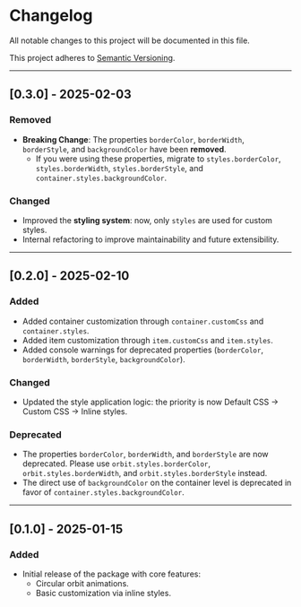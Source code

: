 # Changelog

All notable changes to this project will be documented in this file.

This project adheres to [Semantic Versioning](https://semver.org/spec/v2.0.0.html).

---

## [0.3.0] - 2025-02-03

### Removed

- **Breaking Change**: The properties `borderColor`, `borderWidth`, `borderStyle`, and `backgroundColor` have been **removed**.
  - If you were using these properties, migrate to `styles.borderColor`, `styles.borderWidth`, `styles.borderStyle`, and `container.styles.backgroundColor`.

### Changed

- Improved the **styling system**: now, only `styles` are used for custom styles.
- Internal refactoring to improve maintainability and future extensibility.

---

## [0.2.0] - 2025-02-10

### Added

- Added container customization through `container.customCss` and `container.styles`.
- Added item customization through `item.customCss` and `item.styles`.
- Added console warnings for deprecated properties (`borderColor`, `borderWidth`, `borderStyle`, `backgroundColor`).

### Changed

- Updated the style application logic: the priority is now Default CSS -> Custom CSS -> Inline styles.

### Deprecated

- The properties `borderColor`, `borderWidth`, and `borderStyle` are now deprecated. Please use `orbit.styles.borderColor`, `orbit.styles.borderWidth`, and `orbit.styles.borderStyle` instead.
- The direct use of `backgroundColor` on the container level is deprecated in favor of `container.styles.backgroundColor`.

---

## [0.1.0] - 2025-01-15

### Added

- Initial release of the package with core features:
  - Circular orbit animations.
  - Basic customization via inline styles.
